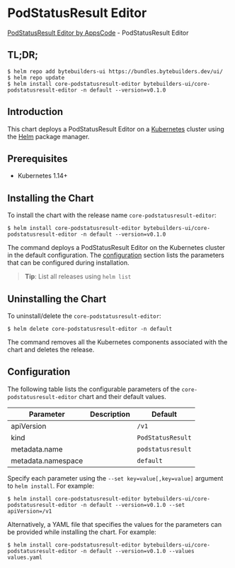 # PodStatusResult Editor

[PodStatusResult Editor by AppsCode](https://byte.builders) - PodStatusResult Editor

## TL;DR;

```console
$ helm repo add bytebuilders-ui https://bundles.bytebuilders.dev/ui/
$ helm repo update
$ helm install core-podstatusresult-editor bytebuilders-ui/core-podstatusresult-editor -n default --version=v0.1.0
```

## Introduction

This chart deploys a PodStatusResult Editor on a [Kubernetes](http://kubernetes.io) cluster using the [Helm](https://helm.sh) package manager.

## Prerequisites

- Kubernetes 1.14+

## Installing the Chart

To install the chart with the release name `core-podstatusresult-editor`:

```console
$ helm install core-podstatusresult-editor bytebuilders-ui/core-podstatusresult-editor -n default --version=v0.1.0
```

The command deploys a PodStatusResult Editor on the Kubernetes cluster in the default configuration. The [configuration](#configuration) section lists the parameters that can be configured during installation.

> **Tip**: List all releases using `helm list`

## Uninstalling the Chart

To uninstall/delete the `core-podstatusresult-editor`:

```console
$ helm delete core-podstatusresult-editor -n default
```

The command removes all the Kubernetes components associated with the chart and deletes the release.

## Configuration

The following table lists the configurable parameters of the `core-podstatusresult-editor` chart and their default values.

|     Parameter      | Description |      Default      |
|--------------------|-------------|-------------------|
| apiVersion         |             | `/v1`             |
| kind               |             | `PodStatusResult` |
| metadata.name      |             | `podstatusresult` |
| metadata.namespace |             | `default`         |


Specify each parameter using the `--set key=value[,key=value]` argument to `helm install`. For example:

```console
$ helm install core-podstatusresult-editor bytebuilders-ui/core-podstatusresult-editor -n default --version=v0.1.0 --set apiVersion=/v1
```

Alternatively, a YAML file that specifies the values for the parameters can be provided while
installing the chart. For example:

```console
$ helm install core-podstatusresult-editor bytebuilders-ui/core-podstatusresult-editor -n default --version=v0.1.0 --values values.yaml
```
